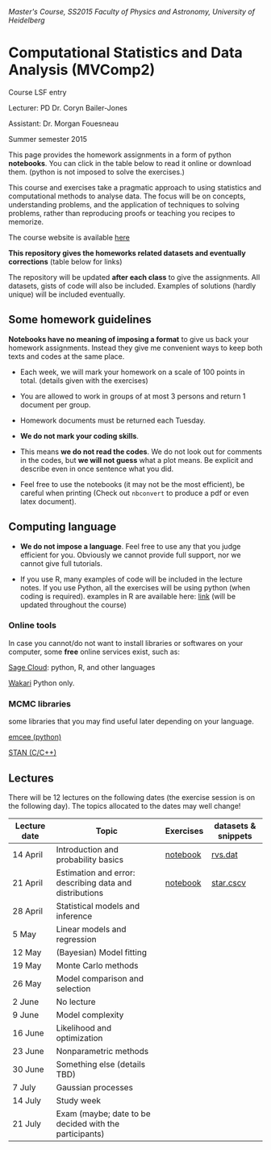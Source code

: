 *Master's Course, SS2015
Faculty of Physics and Astronomy, University of Heidelberg*

# Computational Statistics and Data Analysis (MVComp2)

Course LSF entry

Lecturer: PD Dr. Coryn Bailer-Jones

Assistant: Dr. Morgan Fouesneau

Summer semester 2015

This page provides the homework assignments in a form of python **notebooks**.
You can click in the table below to read it online or download them. (python is
not imposed to solve the exercises.)

This course and exercises take a pragmatic approach to using statistics and
computational methods to analyse data. The focus will be on concepts,
understanding problems, and the application of techniques to solving problems,
rather than reproducing proofs or teaching you recipes to memorize.

The course website is available
[here](http://www.mpia.de/homes/calj/compstat_ss2015/main.html)

**This repository gives the homeworks related datasets and eventually
corrections** (table below for links)

The repository will be updated **after each class** to give the assignments. All
datasets, gists of code will also be included.  Examples of solutions (hardly
unique) will be included eventually.

## Some homework guidelines

**Notebooks have no meaning of imposing a format** to give us back your
homework assignments. Instead they give me convenient ways to keep both texts
and codes at the same place.

* Each week, we will mark your homework on a scale of 100 points in total.
  (details given with the exercises)

* You are allowed to work in groups of at most 3 persons and return 1 document
  per group.

* Homework documents must be returned each Tuesday. 

* **We do not mark your coding skills**.

* This means **we do not read the codes**. We do not look out for comments in
  the codes, but **we will not guess** what a plot means. Be explicit and
  describe even in once sentence what you did.

* Feel free to use the notebooks (it may not be the most efficient), be careful
  when printing (Check out `nbconvert` to produce a pdf or even latex document).

## Computing language

* **We do not impose a language**. Feel free to use any that you judge efficient
  for you.  Obviously we cannot provide full support, nor we cannot give full
  tutorials.

* If you use R, many examples of code will be included in the lecture notes. If
  you use Python, all the exercises will be using python (when coding is
  required). 
  examples in R are available here: [link](http://www.mpia.de/homes/calj/compstat_ss2015/Rcodes.zip) (will be updated throughout the course)

### Online tools

In case you cannot/do not want to install libraries or softwares on your
computer, some **free** online services exist, such as:

[Sage Cloud](https://cloud.sagemath.com): python, R, and other languages

[Wakari](https://wakari.io/) Python only.


### MCMC libraries

some libraries that you may find useful later depending on your language.

[emcee (python)](http://dan.iel.fm/emcee/current/) 

[STAN (C/C++)](http://mc-stan.org/)

## Lectures

There will be 12 lectures on the following dates (the exercise session is on the
following day). The topics allocated to the dates may well change!

| Lecture date    | Topic                                                     | Exercises                                                                                    | datasets & snippets                                                               | 
| --------------- | --------------------------------------------------------- | -------------------------------------------------------------------------------------------- | --------------------                                                              | 
| 14 April        | Introduction and probability basics                       | [notebook](http://nbviewer.ipython.org/github/mfouesneau/mvcomp2/blob/master/chap1_ex.ipynb) | [rvs.dat](https://raw.githubusercontent.com/mfouesneau/mvcomp2/master/rvs.dat)    | 
| 21 April        | Estimation and error: describing data and distributions   | [notebook](http://nbviewer.ipython.org/github/mfouesneau/mvcomp2/blob/master/chap2_ex.ipynb) | [star.cscv](https://raw.githubusercontent.com/mfouesneau/mvcomp2/master/star.csv) | 
| 28 April        | Statistical models and inference                          |                                                                                              |                                                                                   |
| 5 May           | Linear models and regression                              |                                                                                              |                                                                                   |
| 12 May          | (Bayesian) Model fitting                                  |                                                                                              |                                                                                   | 
| 19 May          | Monte Carlo methods                                       |                                                                                              |                                                                                   | 
| 26 May          | Model comparison and selection                            |                                                                                              |                                                                                   | 
| 2 June          | No lecture                                                |                                                                                              |                                                                                   | 
| 9 June          | Model complexity                                          |                                                                                              |                                                                                   | 
| 16 June         | Likelihood and optimization                               |                                                                                              |                                                                                   | 
| 23 June         | Nonparametric methods                                     |                                                                                              |                                                                                   | 
| 30 June         | Something else (details TBD)                              |                                                                                              |                                                                                   | 
| 7 July          | Gaussian processes                                        |                                                                                              |                                                                                   | 
| 14 July         | Study week                                                |                                                                                              |                                                                                   | 
| 21 July         | Exam (maybe; date to be decided with the participants)    |                                                                                              |                                                                                   | 
